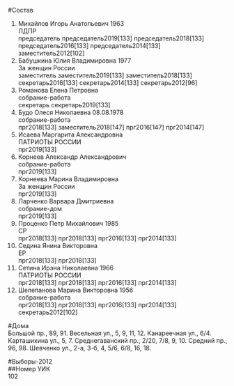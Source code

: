 #Состав  
1. Михайлов Игорь Анатольевич 1963  
    ЛДПР  
    председатель председатель2019[133] председатель2018[133] председатель2016[133] председатель2014[133] заместитель2012[102]  
2. Бабушкина Юлия Владимировна 1977  
    За женщин России  
    заместитель заместитель2019[133] заместитель2018[133] секретарь2016[133] секретарь2014[133] секретарь2012[96]  
3. Романова Елена Петровна  
    собрание-работа  
    секретарь секретарь2019[133]  
4. Будо Олеся Николаевна 08.08.1978  
    собрание-работа  
    прг2018[133] заместитель2018[147] прг2016[147] прг2014[147]  
5. Исаева Маргарита Александровна  
    ПАТРИОТЫ РОССИИ  
    прг2019[133]  
6. Корнеев Александр Александрович  
    собрание-работа  
    прг2019[133]  
7. Корнеева Марина Владимировна  
    За женщин России  
    прг2019[133]  
8. Ларченко Варвара Дмитриевна  
    собрание-дом  
    прг2019[133]  
9. Проценко Петр Михайлович 1985  
    СР  
    прг2018[133] прг2018[133] прг2016[133] прг2014[133]  
10. Седина Янина Викторовна  
    ЕР  
    прг2018[133] прг2018[133]  
11. Сетина Ирэна Николаевна 1966  
    ПАТРИОТЫ РОССИИ  
    прг2018[133] прг2018[133] прг2016[133] прг2014[133]  
12. Шелепанова Марина Викторовна 1956  
    собрание-работа  
    прг2018[133] прг2018[133] прг2016[133] прг2014[133] секретарь2012[102]  

#Дома  
Большой пр.,     89, 91. Весельная ул.,     5, 9, 11, 12. Канареечная ул.,   6/4. Карташихина ул.,     5, 7. Среднегаванский пр.,     2/20, 7/8, 9, 10. Средний пр.,     96, 98. Шевченко ул.,     2-а, 3-б, 4, 5/6, 6/8, 16, 18.  
  
#Выборы-2012  
##Номер УИК  
102  
